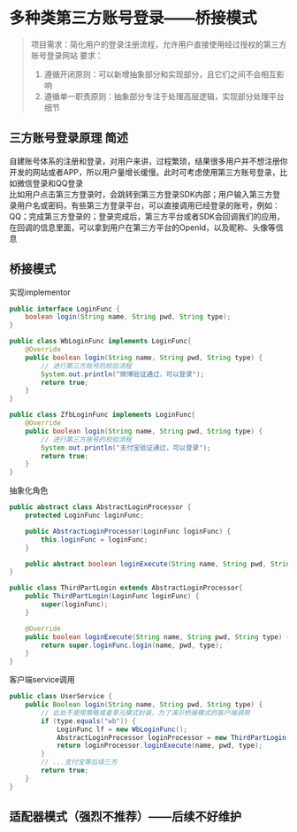 # 多种类第三方账号登录——桥接模式
> 项目需求：简化用户的登录注册流程，允许用户直接使用经过授权的第三方账号登录网站
> 要求：
> 1. 遵循开闭原则：可以新增抽象部分和实现部分，且它们之间不会相互影响
> 2. 遵循单一职责原则：抽象部分专注于处理高层逻辑，实现部分处理平台细节
## 三方账号登录原理 简述
自建账号体系的注册和登录，对用户来讲，过程繁琐，结果很多用户并不想注册你开发的网站或者APP，所以用户量增长缓慢。此时可考虑使用第三方账号登录，比如微信登录和QQ登录<br/>
比如用户点击第三方登录时，会跳转到第三方登录SDK内部；用户输入第三方登录用户名或密码，有些第三方登录平台，可以直接调用已经登录的账号，例如：QQ；完成第三方登录的；登录完成后，第三方平台或者SDK会回调我们的应用，在回调的信息里面，可以拿到用户在第三方平台的OpenId，以及昵称、头像等信息
## 桥接模式
实现implementor
```java
public interface LoginFunc {
    boolean login(String name, String pwd, String type);
}
```
```java
public class WbLoginFunc implements LoginFunc{
    @Override
    public boolean login(String name, String pwd, String type) {
        // 进行第三方账号的校验流程
        System.out.println("微博验证通过，可以登录");
        return true;
    }
}
```
```java
public class ZfbLoginFunc implements LoginFunc{
    @Override
    public boolean login(String name, String pwd, String type) {
        // 进行第三方账号的校验流程
        System.out.println("支付宝验证通过，可以登录");
        return true;
    }
}
```
抽象化角色
```java
public abstract class AbstractLoginProcessor {
    protected LoginFunc loginFunc;

    public AbstractLoginProcessor(LoginFunc loginFunc) {
        this.loginFunc = loginFunc;
    }

    public abstract boolean loginExecute(String name, String pwd, String type);
}
```
```java
public class ThirdPartLogin extends AbstractLoginProcessor{
    public ThirdPartLogin(LoginFunc loginFunc) {
        super(loginFunc);
    }

    @Override
    public boolean loginExecute(String name, String pwd, String type) {
        return super.loginFunc.login(name, pwd, type);
    }
}
```
客户端service调用
```java
public class UserService {
    public Boolean login(String name, String pwd, String type) {
        // 此处不使用策略或者享元模式封装，为了演示桥接模式的客户端调用
        if (type.equals("wb")) {
            LoginFunc lf = new WbLoginFunc();
            AbstractLoginProcessor loginProcessor = new ThirdPartLogin(lf);
            return loginProcessor.loginExecute(name, pwd, type);
        }
        // ...支付宝等后续三方
        return true;
    }
}
```
## 适配器模式（强烈不推荐）——后续不好维护
